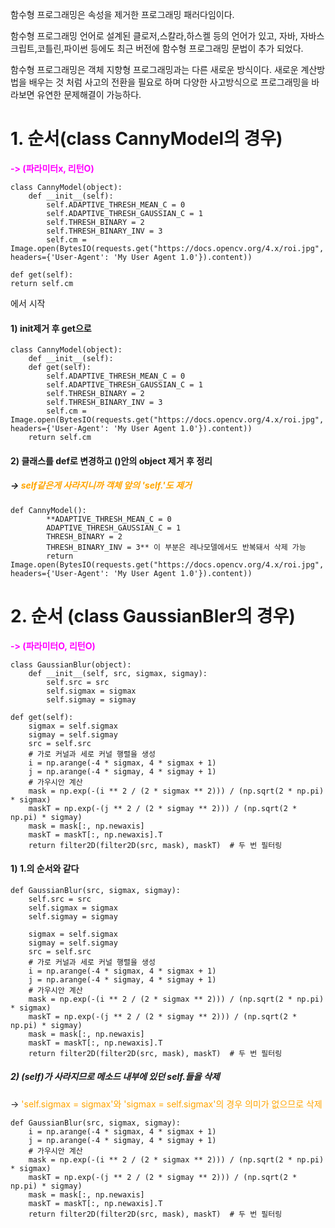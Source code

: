 함수형 프로그래밍은 속성을 제거한 프로그래밍 패러다임이다.

함수형 프로그래밍 언어로 설계된 클로저,스칼라,하스켈 등의 언어가 있고, 
자바, 자바스크립트,코틀린,파이썬 등에도 
최근 버전에 함수형 프로그래밍 문법이 추가 되었다.

함수형 프로그래밍은 객체 지향형 프로그래밍과는 다른 새로운 방식이다. 
새로운 계산방법을 배우는 것 처럼 사고의 전환을 필요로 하며 
다양한 사고방식으로 프로그래밍을 바라보면 유연한 문제해결이 가능하다.

# 1. 순서(class CannyModel의 경우) 
**<p style="color:magenta"> -> (파라미터x, 리턴O)</p>**
    
    class CannyModel(object):
        def __init__(self):
            self.ADAPTIVE_THRESH_MEAN_C = 0
            self.ADAPTIVE_THRESH_GAUSSIAN_C = 1
            self.THRESH_BINARY = 2
            self.THRESH_BINARY_INV = 3
            self.cm = Image.open(BytesIO(requests.get("https://docs.opencv.org/4.x/roi.jpg", headers={'User-Agent': 'My User Agent 1.0'}).content))

    def get(self):
    return self.cm
에서 시작

#### 1) init제거 후 get으로     
    class CannyModel(object):
        def __init__(self):
        def get(self):
            self.ADAPTIVE_THRESH_MEAN_C = 0
            self.ADAPTIVE_THRESH_GAUSSIAN_C = 1
            self.THRESH_BINARY = 2
            self.THRESH_BINARY_INV = 3
            self.cm = Image.open(BytesIO(requests.get("https://docs.opencv.org/4.x/roi.jpg", headers={'User-Agent': 'My User Agent 1.0'}).content))
        return self.cm

#### 2)  클래스를 def로 변경하고 ()안의 object 제거 후 정리
##### -> **<span style="color:orange"> self같은게 사라지니까 객체 앞의 'self.'도 제거<span>**
    def CannyModel():
            **ADAPTIVE_THRESH_MEAN_C = 0
            ADAPTIVE_THRESH_GAUSSIAN_C = 1
            THRESH_BINARY = 2
            THRESH_BINARY_INV = 3** 이 부분은 레나모델에서도 반복돼서 삭제 가능
            return Image.open(BytesIO(requests.get("https://docs.opencv.org/4.x/roi.jpg", headers={'User-Agent': 'My User Agent 1.0'}).content))
# 2. 순서 (class GaussianBler의 경우) 
**<p style="color:magenta"> -> (파라미터O, 리턴O)</p>**
 
    class GaussianBlur(object):
        def __init__(self, src, sigmax, sigmay):
            self.src = src
            self.sigmax = sigmax
            self.sigmay = sigmay

    def get(self):
        sigmax = self.sigmax
        sigmay = self.sigmay
        src = self.src
        # 가로 커널과 세로 커널 행렬을 생성
        i = np.arange(-4 * sigmax, 4 * sigmax + 1)
        j = np.arange(-4 * sigmay, 4 * sigmay + 1)
        # 가우시안 계산
        mask = np.exp(-(i ** 2 / (2 * sigmax ** 2))) / (np.sqrt(2 * np.pi) * sigmax)
        maskT = np.exp(-(j ** 2 / (2 * sigmay ** 2))) / (np.sqrt(2 * np.pi) * sigmay)
        mask = mask[:, np.newaxis]
        maskT = maskT[:, np.newaxis].T
        return filter2D(filter2D(src, mask), maskT)  # 두 번 필터링   
#### 1) 1.의 순서와 같다 
    def GaussianBlur(src, sigmax, sigmay):
        self.src = src
        self.sigmax = sigmax
        self.sigmay = sigmay

        sigmax = self.sigmax
        sigmay = self.sigmay
        src = self.src
        # 가로 커널과 세로 커널 행렬을 생성
        i = np.arange(-4 * sigmax, 4 * sigmax + 1)
        j = np.arange(-4 * sigmay, 4 * sigmay + 1)
        # 가우시안 계산
        mask = np.exp(-(i ** 2 / (2 * sigmax ** 2))) / (np.sqrt(2 * np.pi) * sigmax)
        maskT = np.exp(-(j ** 2 / (2 * sigmay ** 2))) / (np.sqrt(2 * np.pi) * sigmay)
        mask = mask[:, np.newaxis]
        maskT = maskT[:, np.newaxis].T
        return filter2D(filter2D(src, mask), maskT)  # 두 번 필터링   
##### 2) (self)가 사라지므로 메소드 내부에 있던 self.들을 삭제 
-> <span style="color:orange">'self.sigmax = sigmax'와 'sigmax = self.sigmax'의 경우 의미가 없으므로 삭제</span>

    def GaussianBlur(src, sigmax, sigmay):
        i = np.arange(-4 * sigmax, 4 * sigmax + 1)
        j = np.arange(-4 * sigmay, 4 * sigmay + 1)
        # 가우시안 계산
        mask = np.exp(-(i ** 2 / (2 * sigmax ** 2))) / (np.sqrt(2 * np.pi) * sigmax)
        maskT = np.exp(-(j ** 2 / (2 * sigmay ** 2))) / (np.sqrt(2 * np.pi) * sigmay)
        mask = mask[:, np.newaxis]
        maskT = maskT[:, np.newaxis].T
        return filter2D(filter2D(src, mask), maskT)  # 두 번 필터링   


